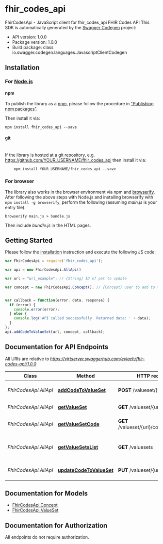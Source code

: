 # fhir_codes_api

FhirCodesApi - JavaScript client for fhir_codes_api
FHIR Codes API
This SDK is automatically generated by the [Swagger Codegen](https://github.com/swagger-api/swagger-codegen) project:

- API version: 1.0.0
- Package version: 1.0.0
- Build package: class io.swagger.codegen.languages.JavascriptClientCodegen

## Installation

### For [Node.js](https://nodejs.org/)

#### npm

To publish the library as a [npm](https://www.npmjs.com/),
please follow the procedure in ["Publishing npm packages"](https://docs.npmjs.com/getting-started/publishing-npm-packages).

Then install it via:

```shell
npm install fhir_codes_api --save
```

#### git
#
If the library is hosted at a git repository, e.g.
https://github.com/YOUR_USERNAME/fhir_codes_api
then install it via:

```shell
    npm install YOUR_USERNAME/fhir_codes_api --save
```

### For browser

The library also works in the browser environment via npm and [browserify](http://browserify.org/). After following
the above steps with Node.js and installing browserify with `npm install -g browserify`,
perform the following (assuming *main.js* is your entry file):

```shell
browserify main.js > bundle.js
```

Then include *bundle.js* in the HTML pages.

## Getting Started

Please follow the [installation](#installation) instruction and execute the following JS code:

```javascript
var FhirCodesApi = require('fhir_codes_api');

var api = new FhirCodesApi.AllApi()

var url = "url_example"; // {String} ID of pet to update

var concept = new FhirCodesApi.Concept(); // {Concept} user to add to the system


var callback = function(error, data, response) {
  if (error) {
    console.error(error);
  } else {
    console.log('API called successfully. Returned data: ' + data);
  }
};
api.addCodeToValueSet(url, concept, callback);

```

## Documentation for API Endpoints

All URIs are relative to *https://virtserver.swaggerhub.com/evlach/fhir-codes-api/1.0.0*

Class | Method | HTTP request | Description
------------ | ------------- | ------------- | -------------
*FhirCodesApi.AllApi* | [**addCodeToValueSet**](docs/AllApi.md#addCodeToValueSet) | **POST** /valueset/{url} | insert a code to the valueset
*FhirCodesApi.AllApi* | [**getValueSet**](docs/AllApi.md#getValueSet) | **GET** /valueset/{url} | get valueset
*FhirCodesApi.AllApi* | [**getValueSetCode**](docs/AllApi.md#getValueSetCode) | **GET** /valueset/{url}/concept/{code} | get code from valueset
*FhirCodesApi.AllApi* | [**getValueSetsList**](docs/AllApi.md#getValueSetsList) | **GET** /valuesets | get list of all valuesets (list of urls)
*FhirCodesApi.AllApi* | [**updateCodeToValueSet**](docs/AllApi.md#updateCodeToValueSet) | **PUT** /valueset/{url} | update a code to the valueset


## Documentation for Models

 - [FhirCodesApi.Concept](docs/Concept.md)
 - [FhirCodesApi.ValueSet](docs/ValueSet.md)


## Documentation for Authorization

 All endpoints do not require authorization.

